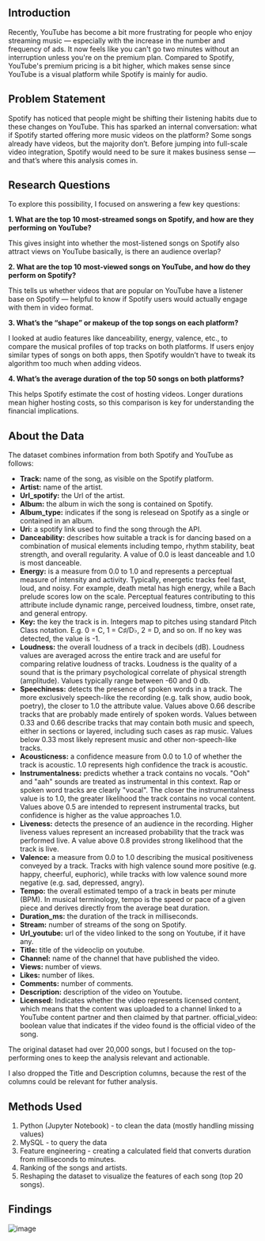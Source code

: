 ## Introduction

Recently, YouTube has become a bit more frustrating for people who enjoy streaming music — especially with the increase in the number and frequency of ads. It now feels like you can't go two minutes without an interruption unless you're on the premium plan. Compared to Spotify, YouTube's premium pricing is a bit higher, which makes sense since YouTube is a visual platform while Spotify is mainly for audio.

## Problem Statement

Spotify has noticed that people might be shifting their listening habits due to these changes on YouTube. This has sparked an internal conversation: what if Spotify started offering more music videos on the platform? Some songs already have videos, but the majority don’t. Before jumping into full-scale video integration, Spotify would need to be sure it makes business sense — and that’s where this analysis comes in.

## Research Questions

To explore this possibility, I focused on answering a few key questions:

**1. What are the top 10 most-streamed songs on Spotify, and how are they performing on YouTube?**

This gives insight into whether the most-listened songs on Spotify also attract views on YouTube basically, is there an audience overlap?

**2. What are the top 10 most-viewed songs on YouTube, and how do they perform on Spotify?**

This tells us whether videos that are popular on YouTube have a listener base on Spotify — helpful to know if Spotify users would actually engage with them in video format.

**3. What’s the “shape” or makeup of the top songs on each platform?**

I looked at audio features like danceability, energy, valence, etc., to compare the musical profiles of top tracks on both platforms. If users enjoy similar types of songs on both apps, then Spotify wouldn’t have to tweak its algorithm too much when adding videos.

**4. What’s the average duration of the top 50 songs on both platforms?**

This helps Spotify estimate the cost of hosting videos. Longer durations mean higher hosting costs, so this comparison is key for understanding the financial implications.

## About the Data

The dataset combines information from both Spotify and YouTube as follows:

- **Track:** name of the song, as visible on the Spotify platform.
- **Artist:** name of the artist.
- **Url_spotify:** the Url of the artist.
- **Album:** the album in wich the song is contained on Spotify.
- **Album_type:** indicates if the song is relesead on Spotify as a single or contained in an album.
- **Uri:** a spotify link used to find the song through the API.
- **Danceability:** describes how suitable a track is for dancing based on a combination of musical elements including tempo, rhythm stability, beat strength, and overall regularity. A value of 0.0 is least danceable and 1.0 is most danceable.
- **Energy:** is a measure from 0.0 to 1.0 and represents a perceptual measure of intensity and activity. Typically, energetic tracks feel fast, loud, and noisy. For example, death metal has high energy, while a Bach prelude scores low on the scale. Perceptual features contributing to this attribute include dynamic range, perceived loudness, timbre, onset rate, and general entropy.
- **Key:** the key the track is in. Integers map to pitches using standard Pitch Class notation. E.g. 0 = C, 1 = C♯/D♭, 2 = D, and so on. If no key was detected, the value is -1.
- **Loudness:** the overall loudness of a track in decibels (dB). Loudness values are averaged across the entire track and are useful for comparing relative loudness of tracks. Loudness is the quality of a sound that is the primary psychological correlate of physical strength (amplitude). Values typically range between -60 and 0 db.
- **Speechiness:** detects the presence of spoken words in a track. The more exclusively speech-like the recording (e.g. talk show, audio book, poetry), the closer to 1.0 the attribute value. Values above 0.66 describe tracks that are probably made entirely of spoken words. Values between 0.33 and 0.66 describe tracks that may contain both music and speech, either in sections or layered, including such cases as rap music. Values below 0.33 most likely represent music and other non-speech-like tracks.
- **Acousticness:** a confidence measure from 0.0 to 1.0 of whether the track is acoustic. 1.0 represents high confidence the track is acoustic.
- **Instrumentalness:** predicts whether a track contains no vocals. "Ooh" and "aah" sounds are treated as instrumental in this context. Rap or spoken word tracks are clearly "vocal". The closer the instrumentalness value is to 1.0, the greater likelihood the track contains no vocal content. Values above 0.5 are intended to represent instrumental tracks, but confidence is higher as the value approaches 1.0.
- **Liveness:** detects the presence of an audience in the recording. Higher liveness values represent an increased probability that the track was performed live. A value above 0.8 provides strong likelihood that the track is live.
- **Valence:** a measure from 0.0 to 1.0 describing the musical positiveness conveyed by a track. Tracks with high valence sound more positive (e.g. happy, cheerful, euphoric), while tracks with low valence sound more negative (e.g. sad, depressed, angry).
- **Tempo:** the overall estimated tempo of a track in beats per minute (BPM). In musical terminology, tempo is the speed or pace of a given piece and derives directly from the average beat duration.
- **Duration_ms:** the duration of the track in milliseconds.
- **Stream:** number of streams of the song on Spotify.
- **Url_youtube:** url of the video linked to the song on Youtube, if it have any.
- **Title:** title of the videoclip on youtube.
- **Channel:** name of the channel that have published the video.
- **Views:** number of views.
- **Likes:** number of likes.
- **Comments:** number of comments.
- **Description:** description of the video on Youtube.
- **Licensed:** Indicates whether the video represents licensed content, which means that the content was uploaded to a channel linked to a YouTube content partner and then claimed by that partner.
official_video: boolean value that indicates if the video found is the official video of the song.

The original dataset had over 20,000 songs, but I focused on the top-performing ones to keep the analysis relevant and actionable.

I also dropped the Title and Description columns, because the rest of the columns could be relevant for futher analysis.

## Methods Used

1. Python (Jupyter Notebook) - to clean the data (mostly handling missing values)
2. MySQL - to query the data
3. Feature engineering - creating a calculated field that converts duration from milliseconds to minutes.
4. Ranking of the songs and artists.
5. Reshaping the dataset to visualize the features of each song (top 20 songs).

## Findings


![image](https://github.com/user-attachments/assets/dacfcb15-0f37-4cac-a1d0-6f4bdcfe056e)
